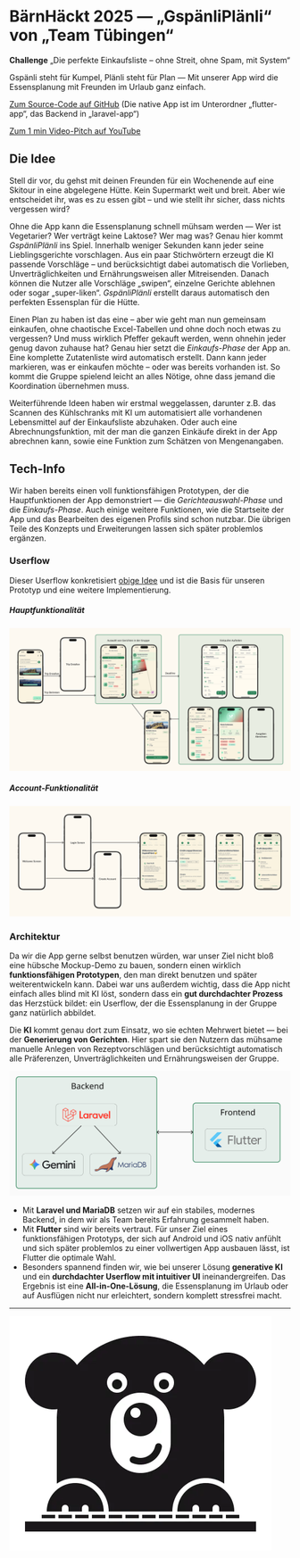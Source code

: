 BärnHäckt 2025 — „GspänliPlänli“ von „Team Tübingen“
====================================================

**Challenge** „Die perfekte Einkaufsliste – ohne Streit, ohne Spam, mit System“

Gspänli steht für Kumpel, Plänli steht für Plan — Mit unserer App wird die Essensplanung mit Freunden im Urlaub ganz einfach.

[Zum Source-Code auf GitHub](https://github.com/QRCheckApp/BernHackt25) (Die native App ist im Unterordner „flutter-app“, das Backend in „laravel-app“)

[Zum 1 min Video-Pitch auf YouTube](https://www.youtube.com/watch?v=AAYLAVFmRfs)

## Die Idee

Stell dir vor, du gehst mit deinen Freunden für ein Wochenende auf eine Skitour in eine abgelegene Hütte. Kein Supermarkt weit und breit. Aber wie entscheidet ihr, was es zu essen gibt – und wie stellt ihr sicher, dass nichts vergessen wird?

Ohne die App kann die Essensplanung schnell mühsam werden — Wer ist Vegetarier? Wer verträgt keine Laktose? Wer mag was? Genau hier kommt *GspänliPlänli* ins Spiel. Innerhalb weniger Sekunden kann jeder seine Lieblingsgerichte vorschlagen. Aus ein paar Stichwörtern erzeugt die KI passende Vorschläge – und berücksichtigt dabei automatisch die Vorlieben, Unverträglichkeiten und Ernährungsweisen aller Mitreisenden.
Danach können die Nutzer alle Vorschläge „swipen“, einzelne Gerichte ablehnen oder sogar „super-liken“. *GspänliPlänli* erstellt daraus automatisch den perfekten Essensplan für die Hütte.

Einen Plan zu haben ist das eine – aber wie geht man nun gemeinsam einkaufen, ohne chaotische Excel-Tabellen und ohne doch noch etwas zu vergessen? Und muss wirklich Pfeffer gekauft werden, wenn ohnehin jeder genug davon zuhause hat? Genau hier setzt die *Einkaufs-Phase* der App an. Eine komplette Zutatenliste wird automatisch erstellt. Dann kann jeder markieren, was er einkaufen möchte – oder was bereits vorhanden ist. So kommt die Gruppe spielend leicht an alles Nötige, ohne dass jemand die Koordination übernehmen muss.

Weiterführende Ideen haben wir erstmal weggelassen, darunter z.B. das Scannen des Kühlschranks mit KI um automatisiert alle vorhandenen Lebensmittel auf der Einkaufsliste abzuhaken. Oder auch eine Abrechnungsfunktion, mit der man die ganzen Einkäufe direkt in der App abrechnen kann, sowie eine Funktion zum Schätzen von Mengenangaben.


## Tech-Info

Wir haben bereits einen voll funktionsfähigen Prototypen, der die Hauptfunktionen der App demonstriert — die *Gerichteauswahl-Phase* und die *Einkaufs-Phase*. Auch einige weitere Funktionen, wie die Startseite der App und das Bearbeiten des eigenen Profils sind schon nutzbar. Die übrigen Teile des Konzepts und Erweiterungen lassen sich später problemlos ergänzen.

### Userflow
Dieser Userflow konkretisiert [obige Idee](#die-idee) und ist die Basis für unseren Prototyp und eine weitere Implementierung.

##### Hauptfunktionalität
![Hauptfunktionalität Userflow](/documentation-assets/Main-Flow.png)

##### Account-Funktionalität
![Account-Funktionalität Userflow](/documentation-assets/Account-Flow.png)

### Architektur
Da wir die App gerne selbst benutzen würden, war unser Ziel nicht bloß eine hübsche Mockup-Demo zu bauen, sondern einen wirklich **funktionsfähigen Prototypen**, den man direkt benutzen und später weiterentwickeln kann. Dabei war uns außerdem wichtig, dass die App nicht einfach alles blind mit KI löst, sondern dass ein **gut durchdachter Prozess** das Herzstück bildet: ein Userflow, der die Essensplanung in der Gruppe ganz natürlich abbildet.

Die **KI** kommt genau dort zum Einsatz, wo sie echten Mehrwert bietet — bei der **Generierung von Gerichten**. Hier spart sie den Nutzern das mühsame manuelle Anlegen von Rezeptvorschlägen und berücksichtigt automatisch alle Präferenzen, Unverträglichkeiten und Ernährungsweisen der Gruppe.

![Architektur](/documentation-assets/Architecture.svg)
- Mit **Laravel und MariaDB** setzen wir auf ein stabiles, modernes Backend, in dem wir als Team bereits Erfahrung gesammelt haben.
- Mit **Flutter** sind wir bereits vertraut. Für unser Ziel eines funktionsfähigen Prototyps, der sich auf Android und iOS nativ anfühlt und sich später problemlos zu einer vollwertigen App ausbauen lässt, ist Flutter die optimale Wahl.
- Besonders spannend finden wir, wie bei unserer Lösung **generative KI** und ein **durchdachter Userflow mit intuitiver UI** ineinandergreifen. Das Ergebnis ist eine **All-in-One-Lösung**, die Essensplanung im Urlaub oder auf Ausflügen nicht nur erleichtert, sondern komplett stressfrei macht.


---------------------
![Bär](documentation-assets/bernhackt.webp)
